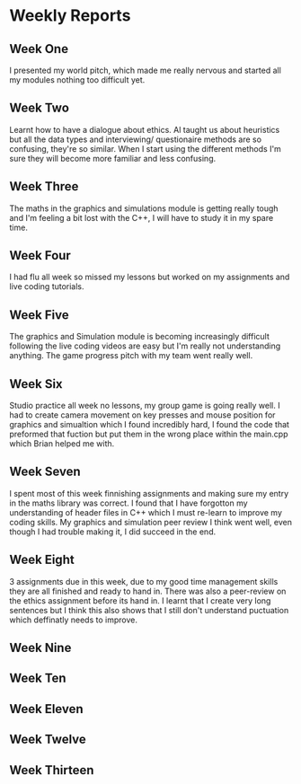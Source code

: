 # Weekly Reports

## Week One

I presented my world pitch, which made me really nervous and started all my modules nothing too difficult yet.

## Week Two

Learnt how to have a dialogue about ethics. Al taught us about heuristics but all the data types and interviewing/ questionaire methods are 
so confusing, they're so similar. When I start using the different methods I'm sure they will become more familiar and less confusing.

## Week Three

The maths in the graphics and simulations module is getting really tough and I'm feeling a bit lost with the C++, I will have to study it in my spare time.

## Week Four

I had flu all week so missed my lessons but worked on my assignments and live coding tutorials.

## Week Five

The graphics and Simulation module is becoming increasingly difficult following the live coding videos are easy but I'm really not understanding anything. The game progress pitch with my team went really well.

## Week Six

Studio practice all week no lessons, my group game is going really well. I had to create camera movement on key presses and mouse position for graphics and simualtion which I found incredibly hard, I found the code that preformed that fuction but put them in the wrong place within the main.cpp which Brian helped me with.

## Week Seven

I spent most of this week finnishing assignments and making sure my entry in the maths library was correct. I found that I have forgotton my understanding of header files in C++ which I must re-learn to improve my coding skills. My graphics and simulation peer review I think went well, even though I had trouble making it, I did succeed in the end.

## Week Eight

3 assignments due in this week, due to my good time management skills they are all finished and ready to hand in. There was also a peer-review on the ethics assignment before its hand in. I learnt that I create very long sentences but I think this also shows that I still don't understand puctuation which deffinatly needs to improve.

## Week Nine
## Week Ten
## Week Eleven
## Week Twelve
## Week Thirteen
